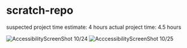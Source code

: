 # scratch-repo

suspected project time estimate: 4 hours
actual project time: 4.5 hours

![AccessibilityScreenShot 10/24](https://github.com/megrose8/lab-02/blob/main/img/accessibility-lab02.png)
![AcccessibilityScreenShot 10/25](https://github.com/megrose8/lab-02/blob/main/img/accessibility-lab03.png)

